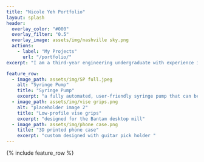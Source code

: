 ```yaml
---
title: "Nicole Yeh Portfolio"
layout: splash
header:
  overlay_color: "#000"
  overlay_filter: "0.5"
  overlay_image: assets/img/nashville sky.png
  actions:
    - label: "My Projects"
      url: "/portfolio/"
excerpt: "I am a third-year engineering undergraduate with experience in CAD, 3D printing, subtractive manufacturing, iterative design, and technical communication through individual projects. I am a positive problem-solver and quick learner seeking to gain real-world experience."

feature_row:
  - image_path: assets/img/SP full.jpeg
    alt: "Syringe Pump"
    title: "Syringe Pump"
    excerpt: "a fully automated, user-friendly syringe pump that can be manufactured at a low cost"
  - image_path: assets/img/vise grips.png
    alt: "placeholder image 2"
    title: "Low-profile vise grips"
    excerpt: "designed for the Bantam desktop mill"
  - image_path: assets/img/phone case.png
    title: "3D printed phone case"
    excerpt: "custom designed with guitar pick holder "
---
```


{% include feature_row %}

